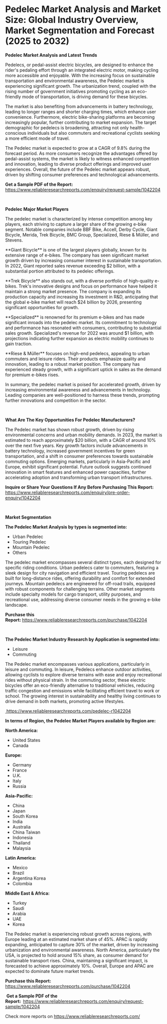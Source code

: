 <p><h1>Pedelec Market Analysis and Market Size: Global Industry Overview, Market Segmentation and Forecast (2025 to 2032)</h1></p><p><strong>Pedelec Market Analysis and Latest Trends</strong></p>
<p><p>Pedelecs, or pedal-assist electric bicycles, are designed to enhance the rider's pedaling effort through an integrated electric motor, making cycling more accessible and enjoyable. With the increasing focus on sustainable transportation and environmental awareness, the Pedelec market is experiencing significant growth. The urbanization trend, coupled with the rising number of government initiatives promoting cycling as an eco-friendly mode of transportation, is driving demand for these bicycles.</p><p>The market is also benefiting from advancements in battery technology, leading to longer ranges and shorter charging times, which enhance user convenience. Furthermore, electric bike-sharing platforms are becoming increasingly popular, further contributing to market expansion. The target demographic for pedelecs is broadening, attracting not only health-conscious individuals but also commuters and recreational cyclists seeking a more efficient mode of travel.</p><p>The Pedelec market is expected to grow at a CAGR of 9.8% during the forecast period. As more consumers recognize the advantages offered by pedal-assist systems, the market is likely to witness enhanced competition and innovation, leading to diverse product offerings and improved user experiences. Overall, the future of the Pedelec market appears robust, driven by shifting consumer preferences and technological advancements.</p></p>
<p><strong>Get a Sample PDF of the Report:&nbsp;</strong> <a href="https://www.reliableresearchreports.com/enquiry/request-sample/1042204?utm_campaign=2657&utm_medium=2&utm_source=Github&utm_content=ia&utm_term=04042025&utm_id=pedelec">https://www.reliableresearchreports.com/enquiry/request-sample/1042204</a></p>
<p>&nbsp;</p>
<p><strong>Pedelec Major Market Players</strong></p>
<p><p>The pedelec market is characterized by intense competition among key players, each striving to capture a larger share of the growing e-bike segment. Notable companies include BBF Bike, Accell, Derby Cycle, Giant Bicycle, Merida, Trek Bicycle, BMC Group, Specialized, Riese & Müller, and Stevens. </p><p>**Giant Bicycle** is one of the largest players globally, known for its extensive range of e-bikes. The company has seen significant market growth driven by increasing consumer interest in sustainable transportation. In 2022, Giant reported sales revenue exceeding $2 billion, with a substantial portion attributed to its pedelec offerings.</p><p>**Trek Bicycle** also stands out, with a diverse portfolio of high-quality e-bikes. Trek's innovative designs and focus on performance have helped it maintain a strong market presence. The company is expanding its production capacity and increasing its investment in R&D, anticipating that the global e-bike market will reach $24 billion by 2026, presenting significant opportunities for growth.</p><p>**Specialized** is renowned for its premium e-bikes and has made significant inroads into the pedelec market. Its commitment to technology and performance has resonated with consumers, contributing to substantial sales growth. Specialized's revenue for 2022 was around $1 billion, with projections indicating further expansion as electric mobility continues to gain traction.</p><p>**Riese & Müller** focuses on high-end pedelecs, appealing to urban commuters and leisure riders. Their products emphasize quality and innovation, leading to a robust market position. The company has experienced steady growth, with a significant uptick in sales as the demand for premium e-bikes rises.</p><p>In summary, the pedelec market is poised for accelerated growth, driven by increasing environmental awareness and advancements in technology. Leading companies are well-positioned to harness these trends, prompting further innovations and competition in the sector.</p></p>
<p>&nbsp;</p>
<p><strong>What Are The Key Opportunities For Pedelec Manufacturers?</strong></p>
<p><p>The Pedelec market has shown robust growth, driven by rising environmental concerns and urban mobility demands. In 2023, the market is estimated to reach approximately $20 billion, with a CAGR of around 10% over the next five years. Key growth factors include advancements in battery technology, increased government incentives for green transportation, and a shift in consumer preferences towards sustainable commuting options. Emerging markets, particularly in Asia-Pacific and Europe, exhibit significant potential. Future outlook suggests continued innovation in smart features and enhanced power capacities, further accelerating adoption and transforming urban transport infrastructures.</p></p>
<p><strong>Inquire or Share Your Questions If Any Before Purchasing This Report:</strong> <a href="https://www.reliableresearchreports.com/enquiry/pre-order-enquiry/1042204?utm_campaign=2657&utm_medium=2&utm_source=Github&utm_content=ia&utm_term=04042025&utm_id=pedelec">https://www.reliableresearchreports.com/enquiry/pre-order-enquiry/1042204</a></p>
<p>&nbsp;</p>
<p><strong>Market Segmentation</strong></p>
<p><strong>The Pedelec Market Analysis by types is segmented into:</strong></p>
<p><ul><li>Urban Pedelec</li><li>Touring Pedelec</li><li>Mountain Pedelec</li><li>Others</li></ul></p>
<p><p>The pedelec market encompasses several distinct types, each designed for specific riding conditions. Urban pedelecs cater to commuters, featuring a sleek design for city navigation and efficient travel. Touring pedelecs are built for long-distance rides, offering durability and comfort for extended journeys. Mountain pedelecs are engineered for off-road trails, equipped with robust components for challenging terrains. Other market segments include specialty models for cargo transport, utility purposes, and recreational use, addressing diverse consumer needs in the growing e-bike landscape.</p></p>
<p><strong>Purchase this Report:&nbsp;</strong><a href="https://www.reliableresearchreports.com/purchase/1042204?utm_campaign=2657&utm_medium=2&utm_source=Github&utm_content=ia&utm_term=04042025&utm_id=pedelec">https://www.reliableresearchreports.com/purchase/1042204</a></p>
<p>&nbsp;</p>
<p><strong>The Pedelec Market Industry Research by Application is segmented into:</strong></p>
<p><ul><li>Leisure</li><li>Commuting</li></ul></p>
<p><p>The Pedelec market encompasses various applications, particularly in leisure and commuting. In leisure, Pedelecs enhance outdoor activities, allowing cyclists to explore diverse terrains with ease and enjoy recreational rides without physical strain. In the commuting sector, these electric bicycles offer an eco-friendly alternative to traditional vehicles, reducing traffic congestion and emissions while facilitating efficient travel to work or school. The growing interest in sustainability and healthy living continues to drive demand in both markets, promoting active lifestyles.</p></p>
<p><a href="https://www.reliableresearchreports.com/pedelec-r1042204?utm_campaign=2657&utm_medium=2&utm_source=Github&utm_content=ia&utm_term=04042025&utm_id=pedelec">&nbsp;https://www.reliableresearchreports.com/pedelec-r1042204</a></p>
<p><strong>In terms of Region, the Pedelec Market Players available by Region are:</strong></p>
<p>
    <p> <strong> North America: </strong>
        <ul>
            <li>United States</li>
            <li>Canada</li>
        </ul>
        </p> 
    <p> <strong> Europe: </strong>
        <ul>
            <li>Germany</li>
            <li>France</li>
            <li>U.K.</li>
            <li>Italy</li>
            <li>Russia</li>
        </ul>
        </p> 
    <p> <strong> Asia-Pacific: </strong>
        <ul>
            <li>China</li>
            <li>Japan</li>
            <li>South Korea</li>
            <li>India</li>
            <li>Australia</li>
            <li>China Taiwan</li>
            <li>Indonesia</li>
            <li>Thailand</li>
            <li>Malaysia</li>
        </ul>
        </p> 
    <p> <strong> Latin America: </strong>
        <ul>
            <li>Mexico</li>
            <li>Brazil</li>
            <li>Argentina Korea</li>
            <li>Colombia</li>
        </ul>
        </p> 
    <p> <strong> Middle East & Africa: </strong>
        <ul>
            <li>Turkey</li>
            <li>Saudi</li>
            <li>Arabia</li>
            <li>UAE</li>
            <li>Korea</li>
        </ul>
    </p>
    </p>
<p><p>The Pedelec market is experiencing robust growth across regions, with Europe leading at an estimated market share of 45%. APAC is rapidly expanding, anticipated to capture 30% of the market, driven by increasing urbanization and environmental awareness. North America, particularly the USA, is projected to hold around 15% share, as consumer demand for sustainable transport rises. China, maintaining a significant impact, is forecasted to achieve approximately 10%. Overall, Europe and APAC are expected to dominate future market trends.</p></p>
<p><strong>Purchase this Report: </strong><a href="https://www.reliableresearchreports.com/purchase/1042204?utm_campaign=2657&utm_medium=2&utm_source=Github&utm_content=ia&utm_term=04042025&utm_id=pedelec">https://www.reliableresearchreports.com/purchase/1042204</a></p>
<p>&nbsp;<strong>Get a Sample PDF of the Report:&nbsp;&nbsp;</strong><a href="https://www.reliableresearchreports.com/enquiry/request-sample/1042204?utm_campaign=2657&utm_medium=2&utm_source=Github&utm_content=ia&utm_term=04042025&utm_id=pedelec">https://www.reliableresearchreports.com/enquiry/request-sample/1042204</a></p>
<p><strong></strong></p>
<p>Check more reports on <a href="https://www.reliableresearchreports.com/?utm_campaign=2657&utm_medium=2&utm_source=Github&utm_content=ia&utm_term=04042025&utm_id=pedelec">https://www.reliableresearchreports.com/</a></p>